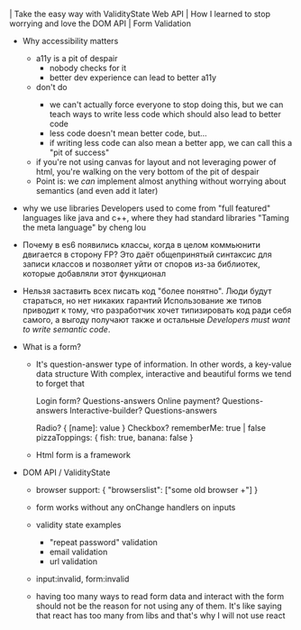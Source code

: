 | Take the easy way with ValidityState Web API
| How I learned to stop worrying and love the DOM API
| Form Validation

* Why accessibility matters
  * a11y is a pit of despair
    * nobody checks for it
    * better dev experience can lead to better a11y
  * don't do <span onClick={} />
    * we can't actually force everyone to stop doing this,
      but we can teach ways to write less code which should also lead to better code
    * less code doesn't mean better code, but...
    * if writing less code can also mean a better app,
      we can call this a "pit of success"
  * if you're not using canvas for layout and not leveraging power of html,
    you're walking on the very bottom of the pit of despair
  * Point is: we *can* implement almost anything without worrying
    about semantics (and even add it later)

* why we use libraries
  Developers used to come from "full featured" languages like java and c++,
  where they had standard libraries
  "Taming the meta language" by cheng lou
* Почему в es6 появились классы, когда в целом коммьюнити двигается в сторону FP?
  Это даёт общепринятый синтаксис для записи классов и позволяет уйти от споров из-за библиотек,
  которые добавляли этот функционал
* Нельзя заставить всех писать код "более понятно". Люди будут стараться, но нет никаких гарантий
  Использование же типов приводит к тому, что разработчик хочет типизировать код ради себя самого,
  а выгоду получают также и остальные
  *Developers must want to write semantic code*.

* What is a form?
  * It's question-answer type of information. In other words, a key-value data structure
    With complex, interactive and beautiful forms we tend to forget that

    Login form? Questions-answers
    Online payment? Questions-answers
    Interactive-builder? Questions-answers

    Radio? { [name]: value }
    Checkbox?
      rememberMe: true | false
      pizzaToppings: { fish: true, banana: false }

  * Html form is a framework

* DOM API / ValidityState
  * browser support: { "browserslist": ["some old browser +"] }
  * form works without any onChange handlers on inputs
  * validity state examples
    * "repeat password" validation
    * email validation
    * url validation
  * input:invalid, form:invalid

  * having too many ways to read form data and interact with the form
    should not be the reason for not using any of them. It's like saying
    that react has too many from libs and that's why I will not use react
